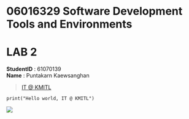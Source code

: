 # 06016329 Software Development Tools and Environments

# LAB 2

**StudentID** : 61070139 <br>
**Name** : Puntakarn Kaewsanghan

> <a href="https://www.it.kmitl.ac.th">IT @ KMITL</a>

```print("Hello world, IT @ KMITL")```

<a href="https://www.it.kmitl.ac.th"><img src="https://www.it.kmitl.ac.th/wp-content/themes/itkmitl2017wp/img/nav-thai.svg"></a>
